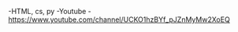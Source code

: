 -HTML, cs, py
-Youtube
-https://www.youtube.com/channel/UCKO1hzBYf_pJZnMyMw2XoEQ

<!---
ELFR-py/ELFR-py is a ✨ special ✨ repository because its `README.md` (this file) appears on your GitHub profile.
You can click the Preview link to take a look at your changes.
--->
